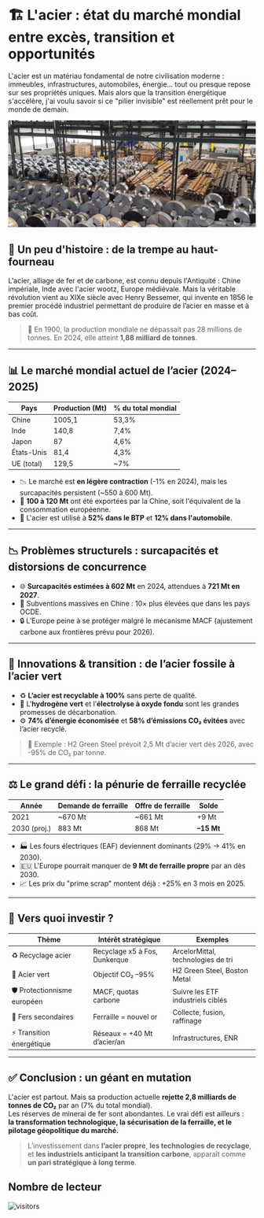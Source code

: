 # 🏗️ L'acier : état du marché mondial entre excès, transition et opportunités

L'acier est un matériau fondamental de notre civilisation moderne : immeubles, infrastructures, automobiles, énergie... tout ou presque repose sur ses propriétés uniques. Mais alors que la transition énergétique s'accélère, j'ai voulu savoir si ce "pilier invisible" est réellement prêt pour le monde de demain.


![Schéma](./images/usine.png)

## 📜 Un peu d'histoire : de la trempe au haut-fourneau

L'acier, alliage de fer et de carbone, est connu depuis l'Antiquité : Chine impériale, Inde avec l'acier wootz, Europe médiévale. Mais la véritable révolution vient au XIXe siècle avec Henry Bessemer, qui invente en 1856 le premier procédé industriel permettant de produire de l’acier en masse et à bas coût.

> 📌 En 1900, la production mondiale ne dépassait pas 28 millions de tonnes. En 2024, elle atteint **1,88 milliard de tonnes**.

---

## 📊 Le marché mondial actuel de l’acier (2024–2025)

| Pays | Production (Mt) | % du total mondial |
|------|-----------------|--------------------|
| Chine | 1005,1 | 53,3% |
| Inde | 140,8 | 7,4% |
| Japon | 87 | 4,6% |
| États-Unis | 81,4 | 4,3% |
| UE (total) | 129,5 | ~7% |

- 📉 Le marché est **en légère contraction** (-1% en 2024), mais les surcapacités persistent (~550 à 600 Mt).
- 🚨 **100 à 120 Mt** ont été exportées par la Chine, soit l'équivalent de la consommation européenne.
- 🧱 L'acier est utilisé à **52% dans le BTP** et **12% dans l'automobile**.

---

## 📉 Problèmes structurels : surcapacités et distorsions de concurrence

- 🌐 **Surcapacités estimées à 602 Mt** en 2024, attendues à **721 Mt en 2027**.
- 💸 Subventions massives en Chine : 10× plus élevées que dans les pays OCDE.
- 🔒 L’Europe peine à se protéger malgré le mécanisme MACF (ajustement carbone aux frontières prévu pour 2026).

---

## 🧪 Innovations & transition : de l’acier fossile à l’acier vert

- ♻️ **L’acier est recyclable à 100%** sans perte de qualité.
- 🔋 L'**hydrogène vert** et l’**électrolyse à oxyde fondu** sont les grandes promesses de décarbonation.
- ⚙️ **74% d’énergie économisée** et **58% d’émissions CO₂ évitées** avec l’acier recyclé.

> 📍 Exemple : H2 Green Steel prévoit 2,5 Mt d’acier vert dès 2026, avec -95% de CO₂ par tonne.

---

## ⚖️ Le grand défi : la pénurie de ferraille recyclée

| Année | Demande de ferraille | Offre de ferraille | Solde |
|-------|----------------------|--------------------|-------|
| 2021 | ~670 Mt | ~661 Mt | +9 Mt |
| 2030 (proj.) | 883 Mt | 868 Mt | **–15 Mt** |

- 🏭 Les fours électriques (EAF) deviennent dominants (29% → 41% en 2030).
- 🇪🇺 L'Europe pourrait manquer de **9 Mt de ferraille propre** par an dès 2030.
- 📈 Les prix du "prime scrap" montent déjà : +25% en 3 mois en 2025.

---

## 🧭 Vers quoi investir ?

| Thème | Intérêt stratégique | Exemples |
|-------|---------------------|----------|
| ♻️ Recyclage acier | Recyclage x5 à Fos, Dunkerque | ArcelorMittal, technologies de tri |
| 🌿 Acier vert | Objectif CO₂ –95% | H2 Green Steel, Boston Metal |
| 🛡️ Protectionnisme européen | MACF, quotas carbone | Suivre les ETF industriels ciblés |
| 🔋 Fers secondaires | Ferraille = nouvel or | Collecte, fusion, raffinage |
| ⚡ Transition énergétique | Réseaux = +40 Mt d’acier/an | Infrastructures, ENR |

---

## ✅ Conclusion : un géant en mutation

L'acier est partout. Mais sa production actuelle **rejette 2,8 milliards de tonnes de CO₂** par an (7% du total mondial).  
Les réserves de minerai de fer sont abondantes. Le vrai défi est ailleurs :  
**la transformation technologique, la sécurisation de la ferraille, et le pilotage géopolitique du marché.**

> L’investissement dans **l’acier propre**, **les technologies de recyclage**, et **les industriels anticipant la transition carbone**, apparaît comme **un pari stratégique à long terme**.


## Nombre de lecteur 

![visitors](https://visitor-badge.laobi.icu/badge?page_id=DeadLeMulet.Blog.Article5)
